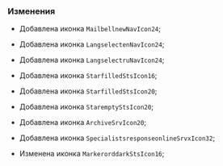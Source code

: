 ### Изменения

- Добавлена иконка `MailbellnewNavIcon24`;
- Добавлена иконка `LangselectenNavIcon24`;
- Добавлена иконка `LangselectruNavIcon24`;
- Добавлена иконка `StarfilledStsIcon16`;
- Добавлена иконка `StarfilledStsIcon20`;
- Добавлена иконка `StaremptyStsIcon20`;
- Добавлена иконка `ArchiveSrvIcon20`;
- Добавлена иконка `SpecialistsresponseonlineSrvxIcon32`;

- Изменена иконка `MarkerorddarkStsIcon16`;
